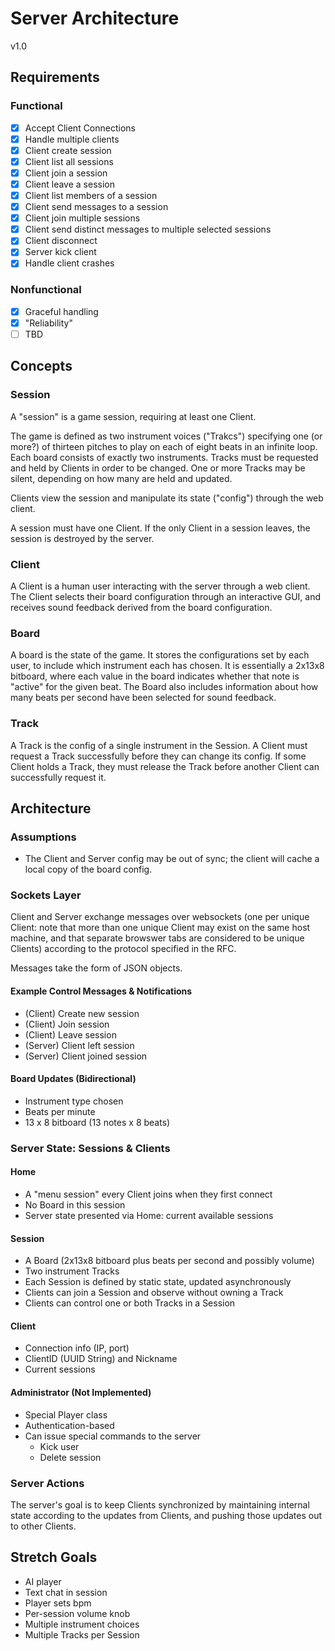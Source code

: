 # Server Architecture
v1.0

## Requirements
### Functional
 - [x] Accept Client Connections
 - [x] Handle multiple clients
 - [x] Client create session
 - [x] Client list all sessions
 - [x] Client join a session
 - [x] Client leave a session
 - [x] Client list members of a session
 - [x] Client send messages to a session
 - [x] Client join multiple sessions
 - [x] Client send distinct messages to multiple selected sessions
 - [x] Client disconnect
 - [x] Server kick client
 - [x] Handle client crashes
 
 ### Nonfunctional
 
 - [x] Graceful handling
 - [x] "Reliability"
 - [ ] TBD
 
 ## Concepts
 
 ### Session
 
 A "session" is a game session, requiring at least one Client.
 
 The game is defined as two instrument voices ("Trakcs") specifying one (or more?) of thirteen
 pitches to play on each of eight beats in an infinite loop. Each board consists of 
 exactly two instruments. Tracks must be requested and held by Clients in order to be 
 changed. One or more Tracks may be silent, depending on how many are held and updated.
 
 Clients view the session and manipulate its state ("config") through the web client.
 
 A session must have one Client. If the only Client in a session leaves, the
 session is destroyed by the server.
 
 ### Client
 
 A Client is a human user interacting with the server through a web client. The Client
 selects their board configuration through an interactive GUI, and receives sound 
 feedback derived from the board configuration.
 
 ### Board
 
 A board is the state of the game. It stores the configurations set by each user, to include
 which instrument each has chosen. It is essentially a 2x13x8 bitboard, where each value
 in the board indicates whether that note is "active" for the given beat. The Board also 
 includes information about how many beats per second have been selected for sound feedback.
 
 ### Track
 
 A Track is the config of a single instrument in the Session. A Client must request a Track
 successfully before they can change its config. If some Client holds a Track, they must 
 release the Track before another Client can successfully request it.
 
 ## Architecture
 
 ### Assumptions
 
 - The Client and Server config may be out of sync; the client will cache a local copy
 of the board config.
 
 ### Sockets Layer
 
 Client and Server exchange messages over websockets (one per unique Client: note that more 
 than one unique Client may exist on the same host machine, and that separate browswer tabs
 are considered to be unique Clients) according to the protocol specified in the RFC.
 
 Messages take the form of JSON objects.
 
 #### Example Control Messages & Notifications
 - (Client) Create new session
 - (Client) Join session
 - (Client) Leave session
 - (Server) Client left session
 - (Server) Client joined session
 
 #### Board Updates (Bidirectional)
 - Instrument type chosen
 - Beats per minute
 - 13 x 8 bitboard (13 notes x 8 beats)
 
 ### Server State: Sessions & Clients
 
 #### Home
 - A "menu session" every Client joins when they first connect
 - No Board in this session
 - Server state presented via Home: current available sessions
 
 #### Session
 - A Board (2x13x8 bitboard plus beats per second and possibly volume)
 - Two instrument Tracks
 - Each Session is defined by static state, updated asynchronously
 - Clients can join a Session and observe without owning a Track
 - Clients can control one or both Tracks in a Session
 
 #### Client
 - Connection info (IP, port)
 - ClientID (UUID String) and Nickname
 - Current sessions
 
 #### Administrator (Not Implemented)
 - Special Player class
 - Authentication-based
 - Can issue special commands to the server
    - Kick user
    - Delete session
 
 ### Server Actions
 
 The server's goal is to keep Clients synchronized by maintaining internal state according
 to the updates from Clients, and pushing those updates out to other Clients.
 
 ## Stretch Goals
 
 - AI player
 - Text chat in session
 - Player sets bpm
 - Per-session volume knob
 - Multiple instrument choices
 - Multiple Tracks per Session
